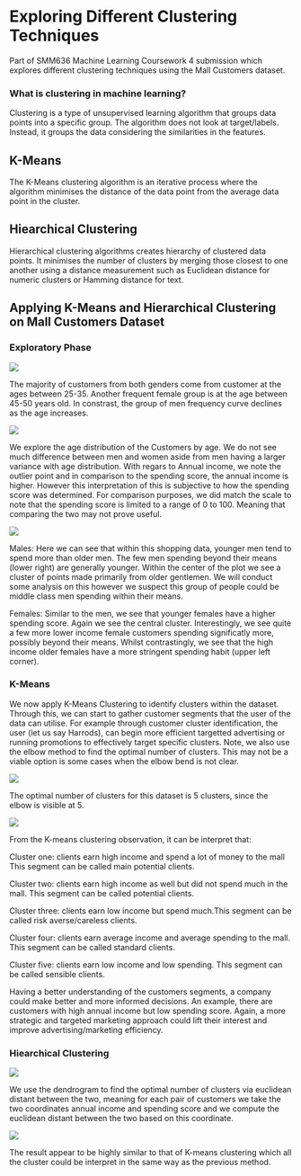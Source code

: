 # Exploring Different Clustering Techniques

Part of SMM636 Machine Learning Coursework 4 submission which explores different clustering techniques using the Mall Customers dataset.

### What is clustering in machine learning? 

Clustering is a type of unsupervised learning algorithm that groups data points into a specific group. The algorithm does not look at target/labels. Instead, it groups the data considering the similarities in the features.

## K-Means

The K-Means clustering algorithm is an iterative process where the algorithm minimises the distance of the data point from the average data point in the cluster.

## Hiearchical Clustering

Hierarchical clustering algorithms creates hierarchy of clustered data points. It minimises the number of clusters by merging those closest to one another using a distance measurement such as Euclidean distance for numeric clusters or Hamming distance for text.

## Applying K-Means and Hierarchical Clustering on Mall Customers Dataset

### Exploratory Phase

![](images/age_distribution.png)

The majority of customers from both genders come from customer at the ages between 25-35. Another frequent female group is at the age between 45-50 years old. In constrast, the group of men frequency curve declines as the age increases.

![](images/boxplot.png)

We explore the age distribution of the Customers by age. We do not see much difference between men and women aside from men having a larger variance with age distribution. With regars to Annual income, we note the outlier point and in comparison to the spending score, the annual income is higher. However this interpretation of this is subjective to how the spending score was determined. For comparison purposes, we did match the scale to note that the spending score is limited to a range of 0 to 100. Meaning that comparing the two may not prove useful.

![](images/comparison.png)

Males: Here we can see that within this shopping data, younger men tend to spend more than older men. The few men spending beyond their means (lower right) are generally younger. Within the center of the plot we see a cluster of points made primarily from older gentlemen. We will conduct some analysis on this however we suspect this group of people could be middle class men spending within their means.

Females: Similar to the men, we see that younger females have a higher spending score. Again we see the central cluster. Interestingly, we see quite a few more lower income female customers spending significatly more, possibly beyond their means. Whilst contrastingly, we see that the high income older females have a more stringent spending habit (upper left corner).

### K-Means

We now apply K-Means Clustering to identify clusters within the dataset. Through this, we can start to gather customer segments that the user of the data can utilise. For example through customer cluster identification, the user (let us say Harrods), can begin more efficient targetted advertising or running promotions to effectively target specific clusters. Note, we also use the elbow method to find the optimal number of clusters. This may not be a viable option is some cases when the elbow bend is not clear.

![](images/elbow.png)

The optimal number of clusters for this dataset is 5 clusters, since the elbow is visible at 5.

![](images/kmeans.gif)

From the K-means clustering observation, it can be interpret that:

Cluster one: clients earn high income and spend a lot of money to the mall This segment can be called main potential clients.

Cluster two: clients earn high income as well but did not spend much in the mall. This segment can be called potential clients.

Cluster three: clients earn low income but spend much.This segment can be called risk averse/careless clients.

Cluster four: clients earn average income and average spending to the mall. This segment can be called standard clients.

Cluster five: clients earn low income and low spending. This segment can be called sensible clients.

Having a better understanding of the customers segments, a company could make better and more informed decisions. An example, there are customers with high annual income but low spending score. Again, a more strategic and targeted marketing approach could lift their interest and improve advertising/marketing efficiency.

### Hiearchical Clustering

![](images/dendogram.png)

We use the dendrogram to find the optimal number of clusters via euclidean distant between the two, meaning for each pair of customers we take the two coordinates annual income and spending score and we compute the euclidean distant between the two based on this coordinate.

![](images/hiearchical.gif)

The result appear to be highly similar to that of K-means clustering which all the cluster could be interpret in the same way as the previous method.

